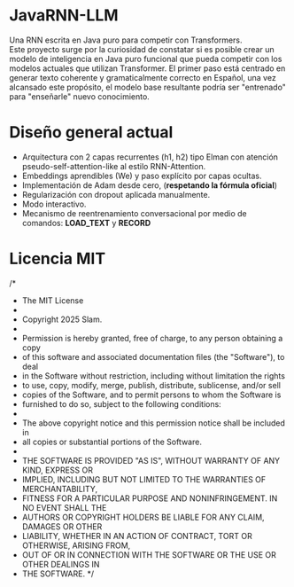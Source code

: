 # JavaRNN-LLM
<p>
  Una RNN escrita en Java puro para competir con Transformers.<br>
  Este proyecto surge por la curiosidad de constatar si es posible crear un modelo de inteligencia en Java puro funcional que pueda competir con los modelos actuales que utilizan Transformer. El primer paso está centrado en generar texto coherente y gramaticalmente correcto en Español, una vez alcansado este propósito, el modelo base resultante podría ser "entrenado" para "enseñarle" nuevo conocimiento.
</p>

# Diseño general actual
* Arquitectura con 2 capas recurrentes (h1, h2) tipo Elman con atención pseudo-self-attention-like al estilo RNN-Attention.
* Embeddings aprendibles (We) y paso explícito por capas ocultas.
* Implementación de Adam desde cero, (<b>respetando la fórmula oficial</b>)
* Regularización con dropout aplicada manualmente.
* Modo interactivo.
* Mecanismo de reentrenamiento conversacional por medio de comandos: <b>LOAD_TEXT</b> y <b>RECORD</b>

# Licencia MIT
/*
 * The MIT License
 *
 * Copyright 2025 Slam.
 *
 * Permission is hereby granted, free of charge, to any person obtaining a copy
 * of this software and associated documentation files (the "Software"), to deal
 * in the Software without restriction, including without limitation the rights
 * to use, copy, modify, merge, publish, distribute, sublicense, and/or sell
 * copies of the Software, and to permit persons to whom the Software is
 * furnished to do so, subject to the following conditions:
 *
 * The above copyright notice and this permission notice shall be included in
 * all copies or substantial portions of the Software.
 *
 * THE SOFTWARE IS PROVIDED "AS IS", WITHOUT WARRANTY OF ANY KIND, EXPRESS OR
 * IMPLIED, INCLUDING BUT NOT LIMITED TO THE WARRANTIES OF MERCHANTABILITY,
 * FITNESS FOR A PARTICULAR PURPOSE AND NONINFRINGEMENT. IN NO EVENT SHALL THE
 * AUTHORS OR COPYRIGHT HOLDERS BE LIABLE FOR ANY CLAIM, DAMAGES OR OTHER
 * LIABILITY, WHETHER IN AN ACTION OF CONTRACT, TORT OR OTHERWISE, ARISING FROM,
 * OUT OF OR IN CONNECTION WITH THE SOFTWARE OR THE USE OR OTHER DEALINGS IN
 * THE SOFTWARE.
 */
